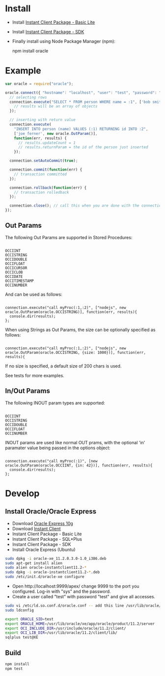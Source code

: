 # Install

 * Install [Instant Client Package - Basic Lite](http://www.oracle.com/technetwork/database/features/instant-client/index-097480.html)
 * Install [Instant Client Package - SDK](http://www.oracle.com/technetwork/database/features/instant-client/index-097480.html)
 * Finally install using Node Package Manager (npm):

    npm install oracle

# Example

```javascript
var oracle = require("oracle");

oracle.connect({ "hostname": "localhost", "user": "test", "password": "test" }, function(err, connection) {
  // selecting rows
  connection.execute("SELECT * FROM person WHERE name = :1", ['bob smith'], function(err, results) {
    // results will be an array of objects
  });

  // inserting with return value
  connection.execute(
    "INSERT INTO person (name) VALUES (:1) RETURNING id INTO :2",
    ['joe ferner', new oracle.OutParam()],
    function(err, results) {
      // results.updateCount = 1
      // results.returnParam = the id of the person just inserted
    });

  connection.setAutoCommit(true);

  connection.commit(function(err) {
    // transaction committed
  });

  connection.rollback(function(err) {
    // transaction rolledback
  });

  connection.close(); // call this when you are done with the connection
});
```

## Out Params

The following Out Params are supported in Stored Procedures:

```

OCCIINT
OCCISTRING
OCCIDOUBLE
OCCIFLOAT
OCCICURSOR
OCCICLOB
OCCIDATE
OCCITIMESTAMP
OCCINUMBER

```

And can be used as follows:

```

connection.execute("call myProc(:1,:2)", ["nodejs", new oracle.OutParam(oracle.OCCISTRING)], function(err, results){
  console.dir(results);
};

```

When using Strings as Out Params, the size can be optionally specified as follows:

```

connection.execute("call myProc(:1,:2)", ["nodejs", new oracle.OutParam(oracle.OCCISTRING, {size: 1000})], function(err, results){

```

If no size is specified, a default size of 200 chars is used.

See tests for more examples.

## In/Out Params

The following INOUT param types are supported:

```

OCCIINT
OCCISTRING
OCCIDOUBLE
OCCIFLOAT
OCCINUMBER

```

INOUT params are used like normal OUT prams, with the optional 'in' paramater value being passed in the options object:

```

connection.execute("call myProc(:1)", [new oracle.OutParam(oracle.OCCIINT, {in: 42})], function(err, results){
  console.dir(results);
};

```


# Develop

## Install Oracle/Oracle Express

 * Download [Oracle Express 10g](http://www.oracle.com/technetwork/database/express-edition/database10gxe-459378.html)
 * Download [Instant Client](http://www.oracle.com/technetwork/database/features/instant-client/index-097480.html)
  * Instant Client Package - Basic Lite
  * Instant Client Package - SQL*Plus
  * Instant Client Package - SDK
 * Install Oracle Express (Ubuntu)

```bash
sudo dpkg -i oracle-xe_11.2.0.3.0-1.0_i386.deb
sudo apt-get install alien
sudo alien oracle-instantclient11.2-*
sudo dpkg -i oracle-instantclient11.2-*.deb
sudo /etc/init.d/oracle-xe configure
```

 * Open http://localhost:9999/apex/ change 9999 to the port you configured. Log-in with "sys" and the password.
 * Create a user called "test" with password "test" and give all accesses.

```bash
sudo vi /etc/ld.so.conf.d/oracle.conf -- add this line /usr/lib/oracle/11.2/client/lib/
sudo ldconfig

export ORACLE_SID=test
export ORACLE_HOME=/usr/lib/oracle/xe/app/oracle/product/11.2/server
export OCI_INCLUDE_DIR=/usr/include/oracle/11.2/client/
export OCI_LIB_DIR=/usr/lib/oracle/11.2/client/lib/
sqlplus test@XE
```

## Build

```bash
npm install
npm test
```
